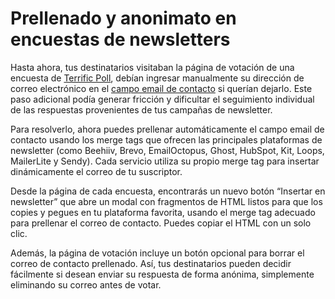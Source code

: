 # Prellenado y anonimato en encuestas de newsletters

Hasta ahora, tus destinatarios visitaban la página de votación de una encuesta de [Terrific Poll](https://poll.terrific.com.mx), debían ingresar manualmente su dirección de correo electrónico en el [campo email de contacto](./2025-08-04-contact-email-and-response-table.md) si querían dejarlo. Este paso adicional podía generar fricción y dificultar el seguimiento individual de las respuestas provenientes de tus campañas de newsletter.

Para resolverlo, ahora puedes prellenar automáticamente el campo email de contacto usando los merge tags que ofrecen las principales plataformas de newsletter (como Beehiiv, Brevo, EmailOctopus, Ghost, HubSpot, Kit, Loops, MailerLite y Sendy). Cada servicio utiliza su propio merge tag para insertar dinámicamente el correo de tu suscriptor.

Desde la página de cada encuesta, encontrarás un nuevo botón “Insertar en newsletter” que abre un modal con fragmentos de HTML listos para que los copies y pegues en tu plataforma favorita, usando el merge tag adecuado para prellenar el correo de contacto. Puedes copiar el HTML con un solo clic.

Además, la página de votación incluye un botón opcional para borrar el correo de contacto prellenado. Así, tus destinatarios pueden decidir fácilmente si desean enviar su respuesta de forma anónima, simplemente eliminando su correo antes de votar.
